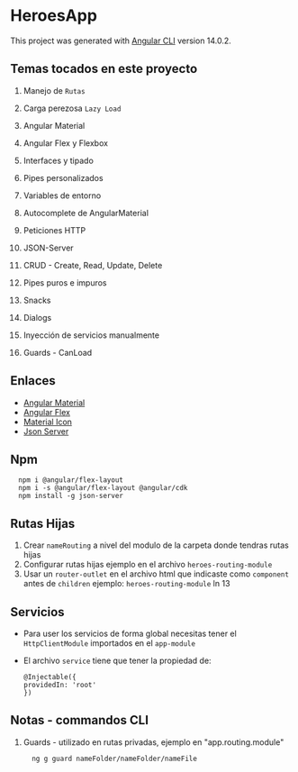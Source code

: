 # HeroesApp

This project was generated with [Angular CLI](https://github.com/angular/angular-cli) version 14.0.2.

## Temas tocados en este proyecto

1. Manejo de `Rutas`

2. Carga perezosa `Lazy Load`

3. Angular Material

4. Angular Flex y Flexbox

5. Interfaces y tipado

6. Pipes personalizados

7. Variables de entorno

8. Autocomplete de AngularMaterial

9. Peticiones HTTP

10. JSON-Server

11. CRUD - Create, Read, Update, Delete

12. Pipes puros e impuros

13. Snacks

14. Dialogs

15. Inyección de servicios manualmente

16. Guards - CanLoad

## Enlaces

- [Angular Material](https://material.angular.io/)
- [Angular Flex](https://www.npmjs.com/package/@angular/flex-layout)
- [Material Icon](https://fonts.google.com/icons?selected=Material+Icons:bookmark)
- [Json Server](https://www.npmjs.com/package/json-server)

## Npm

      npm i @angular/flex-layout
      npm i -s @angular/flex-layout @angular/cdk
      npm install -g json-server

## Rutas Hijas

1. Crear `nameRouting` a nivel del modulo de la carpeta donde tendras rutas hijas
2. Configurar rutas hijas ejemplo en el archivo `heroes-routing-module`
3. Usar un `router-outlet` en el archivo html que indicaste como `component` antes de `children` ejemplo: `heroes-routing-module` ln 13

## Servicios

- Para user los servicios de forma global necesitas tener el `HttpClientModule` importados en el `app-module`
- El archivo `service` tiene que tener la propiedad de:
  
      @Injectable({
      providedIn: 'root'
      })

## Notas - commandos CLI

1. Guards - utilizado en rutas privadas, ejemplo en "app.routing.module"

         ng g guard nameFolder/nameFolder/nameFile
